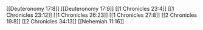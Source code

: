 [[Deuteronomy 17:8]]
[[Deuteronomy 17:9]]
[[1 Chronicles 23:4]]
[[1 Chronicles 23:12]]
[[1 Chronicles 26:23]]
[[1 Chronicles 27:8]]
[[2 Chronicles 19:8]]
[[2 Chronicles 34:13]]
[[Nehemiah 11:16]]
